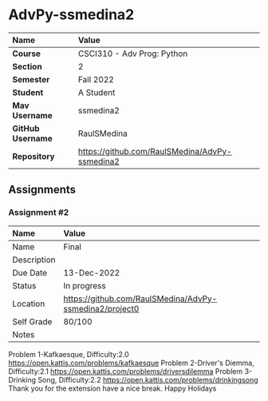 # AdvPy-ssmedina2

| Name | Value |
|:---|:---|
| **Course** | CSCI310 - Adv Prog: Python |
| **Section** | 2 |
| **Semester** | Fall 2022 |
| **Student** | A Student |
| **Mav Username**            | ssmedina2 |
| **GitHub Username**         | RaulSMedina |
| **Repository**          | https://github.com/RaulSMedina/AdvPy-ssmedina2 |

## Assignments

### Assignment #2

| Name | Value |
| :--- | :--- |
| Name | Final |
| Description | | Solve four kattis problems and implement functional test cases using the unittest library
| Due Date | 13-Dec-2022 |
| Status | In progress |
| Location | https://github.com/RaulSMedina/AdvPy-ssmedina2/project0 |
| Self Grade | 80/100 |
| Notes | | 
Problem 1-Kafkaesque, Difficulty:2.0
https://open.kattis.com/problems/kafkaesque
Problem 2-Driver's Diemma, Difficulty:2.1
https://open.kattis.com/problems/driversdilemma
Problem 3-Drinking Song, Difficulty:2.2
https://open.kattis.com/problems/drinkingsong
Thank you for the extension have a nice break. Happy Holidays
